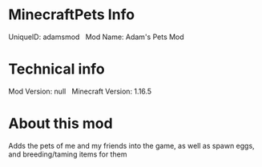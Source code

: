 # MinecraftPets Info
UniqueID: adamsmod        &nbsp;
Mod Name: Adam's Pets Mod          &nbsp;


# Technical info
Mod Version: null          &nbsp;
Minecraft Version: 1.16.5         &nbsp;


# About this mod
Adds the pets of me and my friends into the game, as well as spawn eggs, and breeding/taming items for them


